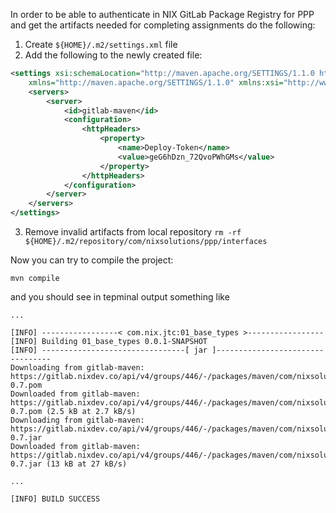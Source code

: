 In order to be able to authenticate in NIX GitLab Package Registry for PPP and get the artifacts needed for completing assignments do the following:
1. Create `${HOME}/.m2/settings.xml` file
2. Add the following to the newly created file:
```xml
<settings xsi:schemaLocation="http://maven.apache.org/SETTINGS/1.1.0 http://maven.apache.org/xsd/settings-1.1.0.xsd"
    xmlns="http://maven.apache.org/SETTINGS/1.1.0" xmlns:xsi="http://www.w3.org/2001/XMLSchema-instance">
    <servers>
        <server>
            <id>gitlab-maven</id>
            <configuration>
                <httpHeaders>
                    <property>
                        <name>Deploy-Token</name>
                        <value>geG6hDzn_72QvoPWhGMs</value>
                    </property>
                </httpHeaders>
            </configuration>
        </server>
    </servers>
</settings>
```
3. Remove invalid artifacts from local repository `rm -rf ${HOME}/.m2/repository/com/nixsolutions/ppp/interfaces`

Now you can try to compile the project:

`mvn compile`

and you should see in tepminal output something like

```
...

[INFO] -----------------< com.nix.jtc:01_base_types >-----------------
[INFO] Building 01_base_types 0.0.1-SNAPSHOT
[INFO] --------------------------------[ jar ]---------------------------------
Downloading from gitlab-maven: https://gitlab.nixdev.co/api/v4/groups/446/-/packages/maven/com/nixsolutions/ppp/interfaces/0.7/interfaces-0.7.pom
Downloaded from gitlab-maven: https://gitlab.nixdev.co/api/v4/groups/446/-/packages/maven/com/nixsolutions/ppp/interfaces/0.7/interfaces-0.7.pom (2.5 kB at 2.7 kB/s)
Downloading from gitlab-maven: https://gitlab.nixdev.co/api/v4/groups/446/-/packages/maven/com/nixsolutions/ppp/interfaces/0.7/interfaces-0.7.jar
Downloaded from gitlab-maven: https://gitlab.nixdev.co/api/v4/groups/446/-/packages/maven/com/nixsolutions/ppp/interfaces/0.7/interfaces-0.7.jar (13 kB at 27 kB/s)

...

[INFO] BUILD SUCCESS
```

